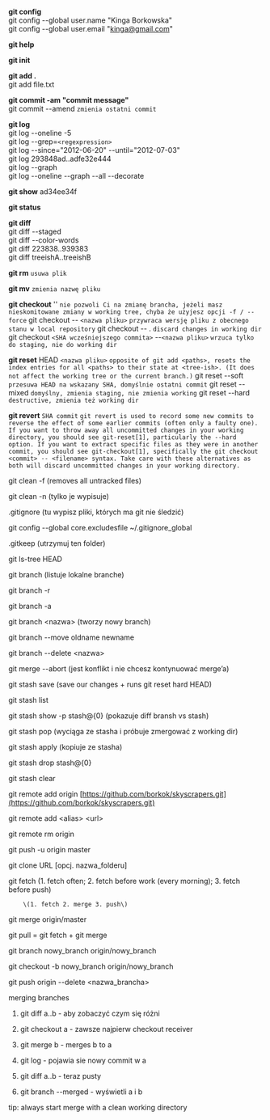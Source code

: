**git config**  
git config --global user.name "Kinga Borkowska"  
git config --global user.email "kinga@gmail.com"

**git help**

**git init**

**git add .**  
git add file.txt

**git commit -am "commit message"**  
git commit --amend `zmienia ostatni commit`

**git log**  
git log --oneline -5  
git log --grep=`<regexpression>`  
git log --since="2012-06-20" --until="2012-07-03"  
git log 293848ad..adfe32e444  
git log --graph  
git log --oneline --graph --all --decorate

**git show** ad34ee34f

**git status**

**git diff**  
git diff --staged  
git diff --color-words  
git diff 223838..939383  
git diff treeishA..treeishB

**git rm**      `usuwa plik`

**git mv** `zmienia nazwę pliku`

**git checkout** '<nazwa-brancha>'  `nie pozwoli Ci na zmianę brancha, jeżeli masz nieskomitowane zmiany w working tree, chyba że użyjesz opcji -f / --force`
git checkout -- `<nazwa pliku>`  `przywraca wersję pliku z obecnego stanu w local repository`
git checkout -- .   `discard changes in working dir`  
git checkout `<SHA wcześniejszego commita>` --`<nazwa pliku>`  `wrzuca tylko do staging, nie do working dir`  


**git reset** HEAD `<nazwa pliku>` `opposite of git add <paths>, resets the index entries for all <paths> to their state at <tree-ish>. (It does not affect the working tree or the current branch.)`
git reset --soft      `przesuwa HEAD na wskazany SHA, domyślnie ostatni commit`
git reset --mixed     `domyślny, zmienia staging, nie zmienia working`
git reset --hard      `destructive, zmienia też working dir`

**git revert** `SHA commit` `git revert is used to record some new commits to reverse the effect of some earlier commits (often only a faulty one). If you want to throw away all uncommitted changes in your working directory, you should see git-reset[1], particularly the --hard option. If you want to extract specific files as they were in another commit, you should see git-checkout[1], specifically the git checkout <commit> -- <filename> syntax. Take care with these alternatives as both will discard uncommitted changes in your working directory.`

git clean -f     \(removes all untracked files\)

git clean -n     \(tylko je wypisuje\)

.gitignore    \(tu wypisz pliki, których ma git nie śledzić\)

git config --global core.excludesfile ~/.gitignore\_global

.gitkeep    \(utrzymuj ten folder\)

git ls-tree HEAD

git branch    \(listuje lokalne branche\)

git branch -r

git branch -a

git branch &lt;nazwa&gt;    \(tworzy nowy branch\)

git branch --move oldname newname

git branch --delete &lt;nazwa&gt;

git merge --abort    \(jest konflikt i nie chcesz kontynuować merge’a\)

git stash save        \(save our changes + runs git reset hard HEAD\)

git stash list

git stash show -p stash@{0}        \(pokazuje diff bransh vs stash\)

git stash pop        \(wyciąga ze stasha i próbuje zmergować z working dir\)

git stash apply        \(kopiuje ze stasha\)

git stash drop stash@{0}

git stash clear

git remote add origin [https://github.com/borkok/skyscrapers.git](https://github.com/borkok/skyscrapers.git)

git remote add &lt;alias&gt; &lt;url&gt;

git remote rm origin

git push -u origin master

git clone URL \[opcj. nazwa\_folderu\]

git fetch    \(1. fetch often; 2. fetch before work \(every morning\); 3. fetch before push\)

```
    \(1. fetch 2. merge 3. push\)
```

git merge origin/master

git pull = git fetch + git merge

git branch nowy\_branch origin/nowy\_branch

git checkout -b nowy\_branch origin/nowy\_branch

git push origin --delete &lt;nazwa\_brancha&gt;

merging branches

1. git diff a..b - aby zobaczyć czym się różni

2. git checkout a - zawsze najpierw checkout receiver

3. git merge b - merges b to a

4. git log - pojawia sie nowy commit w a

5. git diff a..b - teraz pusty

6. git branch --merged - wyświetli a i b

tip: always start merge with a clean working directory

